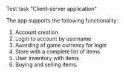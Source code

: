 Test task "Client-server application"

The app supports the following functionality:
1. Account creation
2. Login to account by username
3. Awarding of game currency for login
4. Store with a complete list of items
5. User inventory with items
6. Buying and selling items.
